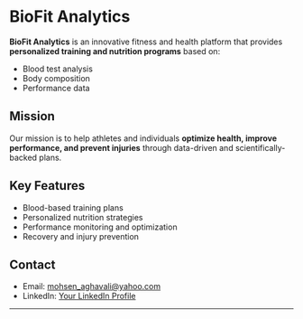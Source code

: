 # BioFit Analytics

**BioFit Analytics** is an innovative fitness and health platform that provides **personalized training and nutrition programs** based on:
- Blood test analysis
- Body composition
- Performance data

## Mission
Our mission is to help athletes and individuals **optimize health, improve performance, and prevent injuries** through data-driven and scientifically-backed plans.

## Key Features
- Blood-based training plans
- Personalized nutrition strategies
- Performance monitoring and optimization
- Recovery and injury prevention

## Contact
- Email: mohsen_aghavali@yahoo.com
- LinkedIn: [Your LinkedIn Profile](https://linkedin.com/in/YOUR-LINK)

---

